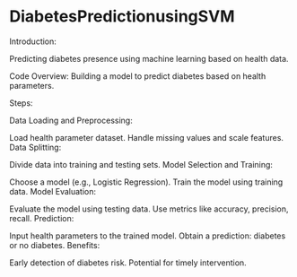# DiabetesPredictionusingSVM

Introduction:

Predicting diabetes presence using machine learning based on health data.

Code Overview:
Building a model to predict diabetes based on health parameters.

Steps:

Data Loading and Preprocessing:

Load health parameter dataset.
Handle missing values and scale features.
Data Splitting:

Divide data into training and testing sets.
Model Selection and Training:

Choose a model (e.g., Logistic Regression).
Train the model using training data.
Model Evaluation:

Evaluate the model using testing data.
Use metrics like accuracy, precision, recall.
Prediction:

Input health parameters to the trained model.
Obtain a prediction: diabetes or no diabetes.
Benefits:

Early detection of diabetes risk.
Potential for timely intervention.
